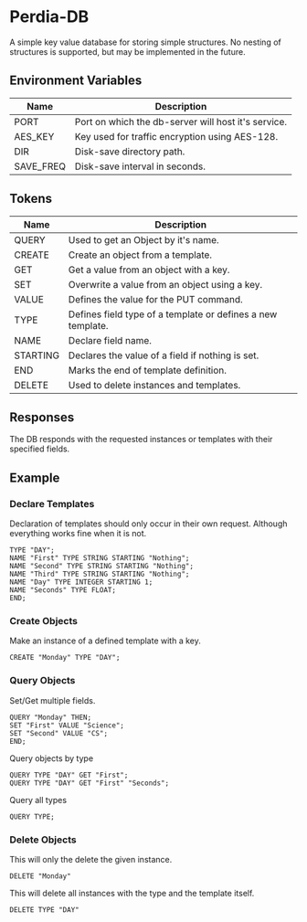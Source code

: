 # Perdia-DB
A simple key value database for storing simple structures.
No nesting of structures is supported, but may be implemented in the future.

## Environment Variables

|Name|Description|
|-|-|
|PORT|Port on which the db-server will host it's service.|
|AES_KEY|Key used for traffic encryption using AES-128.|
|DIR|Disk-save directory path.|
|SAVE_FREQ|Disk-save interval in seconds.|

## Tokens

|Name|Description|
|-|-|
|QUERY|Used to get an Object by it's name.|
|CREATE|Create an object from a template.|
|GET|Get a value from an object with a key.|
|SET|Overwrite a value from an object using a key.|
|VALUE|Defines the value for the PUT command.|
|TYPE|Defines field type of a template or defines a new template.|
|NAME|Declare field name.|
|STARTING|Declares the value of a field if nothing is set.|
|END|Marks the end of template definition.|
|DELETE|Used to delete instances and templates.|

## Responses

The DB responds with the requested instances or templates with their specified fields.


## Example

### Declare Templates

Declaration of templates should only occur in their own request. Although everything works fine when it is not.
```
TYPE "DAY";
NAME "First" TYPE STRING STARTING "Nothing";
NAME "Second" TYPE STRING STARTING "Nothing";
NAME "Third" TYPE STRING STARTING "Nothing";
NAME "Day" TYPE INTEGER STARTING 1;
NAME "Seconds" TYPE FLOAT;
END;
```

### Create Objects

Make an instance of a defined template with a key.
```
CREATE "Monday" TYPE "DAY";
```

### Query Objects

Set/Get multiple fields.
```
QUERY "Monday" THEN; 
SET "First" VALUE "Science";
SET "Second" VALUE "CS";
END;
```

Query objects by type
```
QUERY TYPE "DAY" GET "First";
QUERY TYPE "DAY" GET "First" "Seconds";
```

Query all types
```
QUERY TYPE;
```

### Delete Objects

This will only the delete the given instance.
```
DELETE "Monday"
```

This will delete all instances with the type and the template itself.
```
DELETE TYPE "DAY"
```